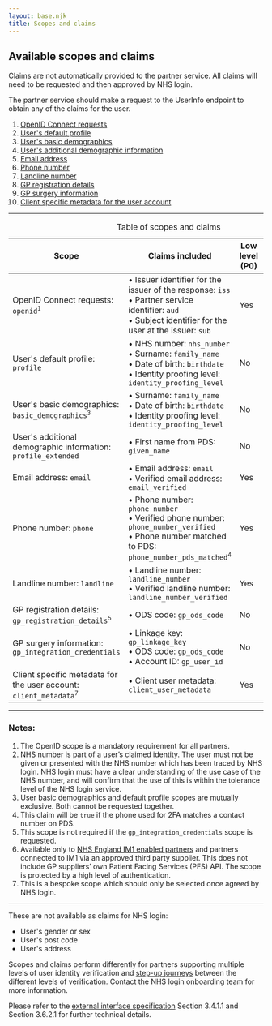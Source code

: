 ```yaml
---
layout: base.njk
title: Scopes and claims
---
```


<nav class="nhsuk-contents-list" role="navigation" aria-label="Available scopes">
  <h2>Available scopes and claims</h2>

  <p>Claims are not automatically provided to the partner service. All claims will need to be requested and then approved by NHS login.</p>

  <p>The partner service should make a request to the UserInfo endpoint to obtain any of the claims for the user.</p>

  <ol class="nhsuk-contents-list__list">
    <li class="nhsuk-contents-list__item">
      <a class="nhsuk-contents-list__link" href="/nhslogin/scopes-and-claims#openid">OpenID Connect requests</a>
    </li>
    <li class="nhsuk-contents-list__item">
      <a class="nhsuk-contents-list__link" href="/nhslogin/scopes-and-claims#profile">User's default profile</a>
    </li>
    <li class="nhsuk-contents-list__item">
      <a class="nhsuk-contents-list__link" href="/nhslogin/scopes-and-claims#basic_demographics">User's basic demographics</a>
    </li>
    <li class="nhsuk-contents-list__item">
      <a class="nhsuk-contents-list__link" href="/nhslogin/scopes-and-claims#profile_extended">User's additional demographic information</a>
    </li>
    <li class="nhsuk-contents-list__item">
      <a class="nhsuk-contents-list__link" href="/nhslogin/scopes-and-claims#email">Email address</a>
    </li>
    <li class="nhsuk-contents-list__item">
      <a class="nhsuk-contents-list__link" href="/nhslogin/scopes-and-claims#phone">Phone number</a>
    </li>
    <li class="nhsuk-contents-list__item">
      <a class="nhsuk-contents-list__link" href="/nhslogin/scopes-and-claims#landline">Landline number</a>
    </li>
    <li class="nhsuk-contents-list__item">
      <a class="nhsuk-contents-list__link" href="/nhslogin/scopes-and-claims#gp_registration_details">GP registration details</a>
    </li>
    <li class="nhsuk-contents-list__item">
      <a class="nhsuk-contents-list__link" href="/nhslogin/scopes-and-claims#gp_integration_credentials">GP surgery information</a>
    </li>
    <li class="nhsuk-contents-list__item">
      <a class="nhsuk-contents-list__link" href="/nhslogin/scopes-and-claims#client_metadata">Client specific metadata for the user account</a>
    </li>
  </ol>
</nav>

<hr>

<table class="nhsuk-table">
  <caption class="nhsuk-table__caption">Table of scopes and claims</caption>
  <thead role="rowgroup" class="nhsuk-table__head">
    <tr role="row">
      <th role="columnheader" class="" scope="col">
        Scope
      </th>
      <th role="columnheader" class="" scope="col">
        Claims included
      </th>
      <th role="columnheader" class="" scope="col">
        Low level (P0)
      </th>
      <th role="columnheader" class="" scope="col">
        Medium level (P5)
      </th>
      <th role="columnheader" class="" scope="col">
        High level (P9)
      </th>
    </tr>
  </thead>
  <tbody class="nhsuk-table__body">
    <tr role="row" class="nhsuk-table__row">
      <td class="nhsuk-table__cell" id="openid">OpenID Connect requests: <code>openid</code><span style="vertical-align:super;font-size:70%">1</span></td>
      <td class="nhsuk-table__cell ">• Issuer identifier for the issuer of the response: <code>iss</code><br>
      • Partner service identifier: <code>aud</code><br>
      • Subject identifier for the user at the issuer: <code>sub</code></td>
      <td class="nhsuk-table__cell ">Yes</td>
      <td class="nhsuk-table__cell ">Yes</td>
      <td class="nhsuk-table__cell ">Yes</td>
    </tr>
        <tr role="row" class="nhsuk-table__row">
      <td class="nhsuk-table__cell" id="profile">User's default profile: <code>profile</code>
</td>
      <td class="nhsuk-table__cell ">• NHS number: <code>nhs_number</code><br>
      • Surname: <code>family_name</code><br>
      • Date of birth: <code>birthdate</code><br>
      • Identity proofing level: <code>identity_proofing_level</code></td>
      <td class="nhsuk-table__cell ">No</td>
      <td class="nhsuk-table__cell ">Yes<span style="vertical-align:super;font-size:70%">2</span></td>
      <td class="nhsuk-table__cell ">Yes</td>
    </tr>
        <tr role="row" class="nhsuk-table__row">
      <td class="nhsuk-table__cell" id="basic_demographics">User's basic demographics: <code>basic_demographics</code><span style="vertical-align:super;font-size:70%">3</span>
      <td class="nhsuk-table__cell ">• Surname: <code>family_name</code><br>
• Date of birth: <code>birthdate</code><br>
• Identity proofing level: <code>identity_proofing_level</code></td>
      <td class="nhsuk-table__cell ">No</td>
      <td class="nhsuk-table__cell ">Yes</td>
      <td class="nhsuk-table__cell ">Yes</td>
    </tr>
        <tr role="row" class="nhsuk-table__row">
      <td class="nhsuk-table__cell" id="profile_extended">User's additional demographic information: <code id>profile_extended</code></td>
      <td class="nhsuk-table__cell ">• First name from PDS: <code>given_name</code></td>
      <td class="nhsuk-table__cell ">No</td>
      <td class="nhsuk-table__cell ">Yes</td>
      <td class="nhsuk-table__cell ">Yes</td>
    </tr>
        <tr role="row" class="nhsuk-table__row">
      <td class="nhsuk-table__cell" id="email">Email address: <code>email</code></td>
      <td class="nhsuk-table__cell ">• Email address: <code>email</code><br>
• Verified email address: <code>email_verified</code></td>
      <td class="nhsuk-table__cell ">Yes</td>
      <td class="nhsuk-table__cell ">Yes</td>
      <td class="nhsuk-table__cell ">Yes</td>
    </tr>
        <tr role="row" class="nhsuk-table__row">
      <td class="nhsuk-table__cell" id="phone">Phone number: <code>phone</code></td>
      <td class="nhsuk-table__cell ">• Phone number: <code>phone_number</code><br>
• Verified phone number: <code>phone_number_verified</code><br>
• Phone number matched to PDS: <code>phone_number_pds_matched</code><span style="vertical-align:super;font-size:70%">4</span></td>
      <td class="nhsuk-table__cell ">Yes</td>
      <td class="nhsuk-table__cell ">Yes</td>
      <td class="nhsuk-table__cell ">Yes</td>
    </tr>
    </tr>
        </tr>
        <tr role="row" class="nhsuk-table__row">
      <td class="nhsuk-table__cell" id="landline">Landline number: <code>landline</code></td>
      <td class="nhsuk-table__cell ">• Landline number: <code>landline_number</code><br>
        • Verified landline number: <code>landline_number_verified</code><br></code>
      </td>
      <td class="nhsuk-table__cell ">Yes</td>
      <td class="nhsuk-table__cell ">Yes</td>
      <td class="nhsuk-table__cell ">Yes</td>
    </tr>
        <tr role="row" class="nhsuk-table__row">
      <td class="nhsuk-table__cell" id="gp_registration_details">GP registration details: <code>gp_registration_details</code><span style="vertical-align:super;font-size:70%">5</span></td>
      <td class="nhsuk-table__cell ">• ODS code: <code>gp_ods_code</code></td>
      <td class="nhsuk-table__cell ">No</td>
      <td class="nhsuk-table__cell ">Yes</td>
      <td class="nhsuk-table__cell ">Yes</td>
    </tr>
        <tr role="row" class="nhsuk-table__row">
      <td class="nhsuk-table__cell" id="gp_integration_credentials">GP surgery information: <code>gp_integration_credentials</code></td>
      <td class="nhsuk-table__cell ">• Linkage key: <code>gp_linkage_key</code><br>
• ODS code: <code>gp_ods_code</code><br>
• Account ID: <code>gp_user_id</code></td>
      <td class="nhsuk-table__cell ">No</td>
      <td class="nhsuk-table__cell ">No</td>
      <td class="nhsuk-table__cell ">Yes<span style="vertical-align:super;font-size:70%">6</span></td>
    </tr>
        <tr role="row" class="nhsuk-table__row">
      <td class="nhsuk-table__cell" id="client_metadata">Client specific metadata for the user account: <code>client_metadata</code><span style="vertical-align:super;font-size:70%">7</span></td>
      <td class="nhsuk-table__cell ">• Client user metadata: <code>client_user_metadata</code></td>
      <td class="nhsuk-table__cell ">Yes</td>
      <td class="nhsuk-table__cell ">Yes</td>
      <td class="nhsuk-table__cell ">Yes</td>
    </tr>
  </tbody>
</table>


</dl>



<hr class="nhsuk-section-break nhsuk-section-break--l">

### Notes:


1. The OpenID scope is a mandatory requirement for all partners.
2. NHS number is part of a user’s claimed identity. The user must not be given or presented with the NHS number which has been traced by NHS login. NHS login must have a clear understanding of the use case of the NHS number, and will confirm that the use of this is within the tolerance level of the NHS login service.
3. User basic demographics and default profile scopes are mutually exclusive. Both cannot be requested together.
4. This claim  will be `true` if the phone used for 2FA matches a contact number on PDS.
5. This scope is not required if the `gp_integration_credentials` scope is requested.
6. Available only to [NHS England IM1 enabled partners](https://digital.nhs.uk/services/gp-it-futures-systems/im1-pairing-integration) and partners connected to IM1 via an approved third party supplier. This does not include GP suppliers’ own Patient Facing Services (PFS) API. The scope is protected by a high level of authentication.
7. This is a bespoke scope which should only be selected once agreed by NHS login.

<hr>

These are not available as claims for NHS login:
 <ul>
 <li>User's gender or sex</li>
 <li>User's post code</li>
 <li>User's address</li>
</ul>


Scopes and claims perform differently for partners supporting multiple levels of user identity verification and [step-up journeys](https://nhsconnect.github.io/nhslogin/step-up-p5-p9/) between the different levels of verification. Contact the NHS login onboarding team for more information.

Please refer to the [external interface specification](https://nhsconnect.github.io/nhslogin/interface-spec-doc/) Section 3.4.1.1  and Section 3.6.2.1 for further technical details.

